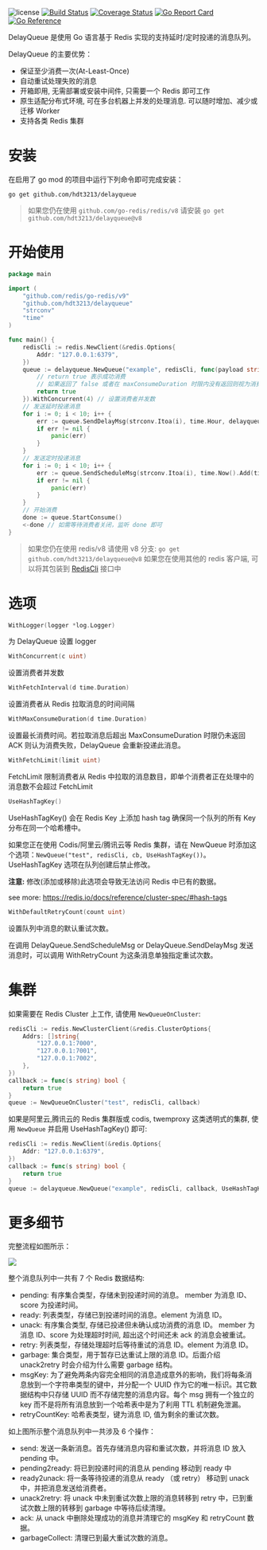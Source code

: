 
![license](https://img.shields.io/github/license/AnnonaOrg/delayqueue)
[![Build Status](https://travis-ci.com/AnnonaOrg/delayqueue.svg?branch=master)](https://app.travis-ci.com/github/AnnonaOrg/delayqueue)
[![Coverage Status](https://coveralls.io/repos/github/AnnonaOrg/delayqueue/badge.svg?branch=master)](https://coveralls.io/github/AnnonaOrg/delayqueue?branch=master)
[![Go Report Card](https://goreportcard.com/badge/github.com/AnnonaOrg/delayqueue)](https://goreportcard.com/report/github.com/AnnonaOrg/delayqueue)
[![Go Reference](https://pkg.go.dev/badge/github.com/hdt3213/delayqueue.svg)](https://pkg.go.dev/github.com/hdt3213/delayqueue)

DelayQueue 是使用 Go 语言基于 Redis 实现的支持延时/定时投递的消息队列。

DelayQueue 的主要优势：
- 保证至少消费一次(At-Least-Once)
- 自动重试处理失败的消息
- 开箱即用, 无需部署或安装中间件, 只需要一个 Redis 即可工作
- 原生适配分布式环境, 可在多台机器上并发的处理消息. 可以随时增加、减少或迁移 Worker
- 支持各类 Redis 集群

# 安装

在启用了 go mod 的项目中运行下列命令即可完成安装：

```shell
go get github.com/hdt3213/delayqueue
```

> 如果您仍在使用 `github.com/go-redis/redis/v8` 请安装 `go get github.com/hdt3213/delayqueue@v8`

# 开始使用

```go
package main

import (
	"github.com/redis/go-redis/v9"
	"github.com/hdt3213/delayqueue"
	"strconv"
	"time"
)

func main() {
	redisCli := redis.NewClient(&redis.Options{
		Addr: "127.0.0.1:6379",
	})
	queue := delayqueue.NewQueue("example", redisCli, func(payload string) bool {
		// return true 表示成功消费
		// 如果返回了 false 或者在 maxConsumeDuration 时限内没有返回则视为消费失败，DelayQueue 会重新投递消息
		return true
	}).WithConcurrent(4) // 设置消费者并发数
	// 发送延时投递消息
	for i := 0; i < 10; i++ {
		err := queue.SendDelayMsg(strconv.Itoa(i), time.Hour, delayqueue.WithRetryCount(3))
		if err != nil {
			panic(err)
		}
	}
	// 发送定时投递消息
	for i := 0; i < 10; i++ {
		err := queue.SendScheduleMsg(strconv.Itoa(i), time.Now().Add(time.Hour))
		if err != nil {
			panic(err)
		}
	}
	// 开始消费
	done := queue.StartConsume()
	<-done // 如需等待消费者关闭，监听 done 即可 
}
```

> 如果您仍在使用 redis/v8 请使用 v8 分支: `go get github.com/hdt3213/delayqueue@v8`
> 如果您在使用其他的 redis 客户端, 可以将其包装到 [RedisCli](https://pkg.go.dev/github.com/hdt3213/delayqueue#RedisCli) 接口中

# 选项

```go
WithLogger(logger *log.Logger)
```

为 DelayQueue 设置 logger


```go
WithConcurrent(c uint) 
```

设置消费者并发数

```go
WithFetchInterval(d time.Duration)
```

设置消费者从 Redis 拉取消息的时间间隔

```go
WithMaxConsumeDuration(d time.Duration)
```

设置最长消费时间。若拉取消息后超出 MaxConsumeDuration 时限仍未返回 ACK 则认为消费失败，DelayQueue 会重新投递此消息。

```go
WithFetchLimit(limit uint)
```

FetchLimit 限制消费者从 Redis 中拉取的消息数目，即单个消费者正在处理中的消息数不会超过 FetchLimit

```go
UseHashTagKey()
```

UseHashTagKey() 会在 Redis Key 上添加 hash tag 确保同一个队列的所有 Key 分布在同一个哈希槽中。

如果您正在使用 Codis/阿里云/腾讯云等 Redis 集群，请在 NewQueue 时添加这个选项：`NewQueue("test", redisCli, cb, UseHashTagKey())`。UseHashTagKey 选项在队列创建后禁止修改。

**注意:** 修改(添加或移除)此选项会导致无法访问 Redis 中已有的数据。

see more: https://redis.io/docs/reference/cluster-spec/#hash-tags

```go
WithDefaultRetryCount(count uint)
```

设置队列中消息的默认重试次数。

在调用  DelayQueue.SendScheduleMsg or DelayQueue.SendDelayMsg 发送消息时，可以调用 WithRetryCount 为这条消息单独指定重试次数。

# 集群

如果需要在 Redis Cluster 上工作, 请使用 `NewQueueOnCluster`:

```go
redisCli := redis.NewClusterClient(&redis.ClusterOptions{
    Addrs: []string{
        "127.0.0.1:7000",
        "127.0.0.1:7001",
        "127.0.0.1:7002",
    },
})
callback := func(s string) bool {
    return true
}
queue := NewQueueOnCluster("test", redisCli, callback)
```

如果是阿里云,腾讯云的 Redis 集群版或 codis, twemproxy 这类透明式的集群, 使用 `NewQueue` 并启用 UseHashTagKey() 即可:

```go
redisCli := redis.NewClient(&redis.Options{
    Addr: "127.0.0.1:6379",
})
callback := func(s string) bool {
    return true
}
queue := delayqueue.NewQueue("example", redisCli, callback, UseHashTagKey())
```

# 更多细节

完整流程如图所示：

![](https://s2.loli.net/2022/09/10/tziHmcAX4sFJPN6.png)


整个消息队列中一共有 7 个 Redis 数据结构:

- pending: 有序集合类型，存储未到投递时间的消息。 member 为消息 ID、score 为投递时间。
- ready: 列表类型，存储已到投递时间的消息。element 为消息 ID。
- unack: 有序集合类型, 存储已投递但未确认成功消费的消息 ID。 member 为消息 ID、score 为处理超时时间, 超出这个时间还未 ack 的消息会被重试。
- retry: 列表类型，存储处理超时后等待重试的消息 ID。element 为消息 ID。
- garbage: 集合类型，用于暂存已达重试上限的消息 ID。后面介绍 unack2retry 时会介绍为什么需要 garbage 结构。
- msgKey: 为了避免两条内容完全相同的消息造成意外的影响，我们将每条消息放到一个字符串类型的键中，并分配一个 UUID 作为它的唯一标识。其它数据结构中只存储 UUID 而不存储完整的消息内容。每个 msg 拥有一个独立的 key 而不是将所有消息放到一个哈希表中是为了利用 TTL 机制避免泄漏。
- retryCountKey: 哈希表类型，键为消息 ID, 值为剩余的重试次数。

如上图所示整个消息队列中一共涉及 6 个操作：

- send: 发送一条新消息。首先存储消息内容和重试次数，并将消息 ID 放入 pending 中。
- pending2ready: 将已到投递时间的消息从 pending 移动到 ready 中
- ready2unack: 将一条等待投递的消息从 ready （或 retry） 移动到 unack 中，并把消息发送给消费者。
- unack2retry: 将 unack 中未到重试次数上限的消息转移到 retry 中，已到重试次数上限的转移到 garbage 中等待后续清理。
- ack: 从 unack 中删除处理成功的消息并清理它的 msgKey 和 retryCount 数据。
- garbageCollect: 清理已到最大重试次数的消息。



